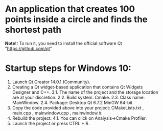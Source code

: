 # An application that creates 100 points inside a circle and finds the shortest path
**Note!:** To run it, you need to install the official software Qt "https://github.com/qt"

# Startup steps for Windows 10:
1. Launch Qt Creator 14.0.1 (Community).
2. Creating a Qt widget-based application that contains Qt Widgets Designer and C++.
   2.1. The name of the project and the storage location are at your discretion.
   2.2. Build system: Cmake.
   2.3. Class name: MainWindow.
   2.4. Package: Desktop Qt 6.7.2 MinGW 64-bit.
4. Copy the code provided above into your project: CMakeLists.txt , main.cpp , mainwindow.cpp , mainwindow.h.
5. Rebuild the project.
   4.1. You can click on Analysis->Cmake Profiler.
6. Launch the project or press CTRL + R.
